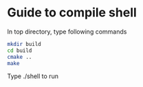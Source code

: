 # Guide to compile shell

In top directory, type following commands

```bash
mkdir build
cd build
cmake ..
make
```

Type ./shell to run
